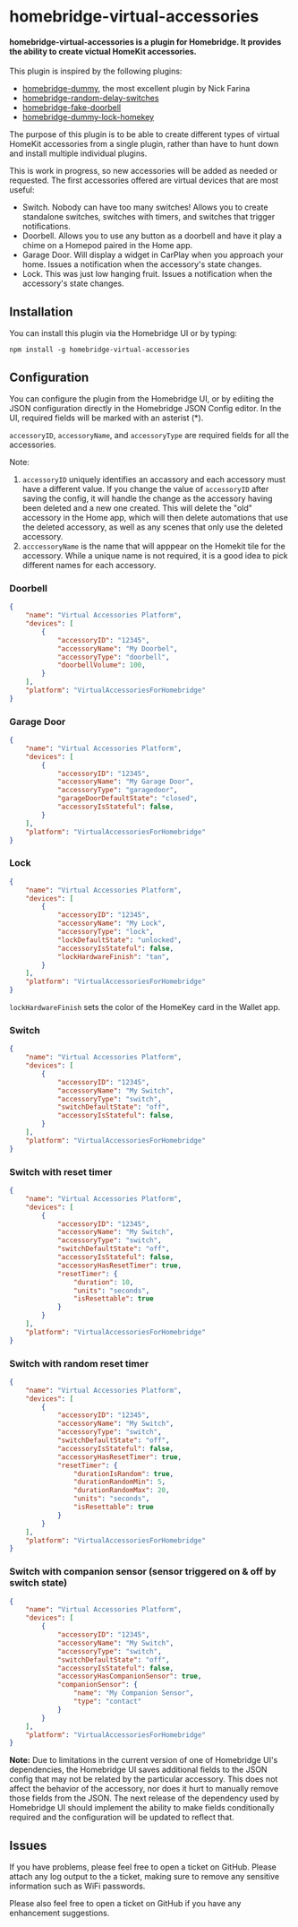 # homebridge-virtual-accessories

#### homebridge-virtual-accessories is a plugin for Homebridge. It provides the ability to create victual HomeKit accessories.

This plugin is inspired by the following plugins:
- [homebridge-dummy](https://github.com/nfarina/homebridge-dummy), the most excellent plugin by Nick Farina
- [homebridge-random-delay-switches](https://github.com/kernie66/homebridge-random-delay-switches)
- [homebridge-fake-doorbell](https://www.npmjs.com/package/homebridge-fake-doorbell)
- [homebridge-dummy-lock-homekey](https://github.com/benov84/homebridge-dummy-lock-homekey)

The purpose of this plugin is to be able to create different types of virtual HomeKit accessories from a single plugin, rather than have to hunt down and install multiple individual plugins.

This is work in progress, so new accessories will be added as needed or requested. The first accessories offered are virtual devices that are most useful:

-   Switch. Nobody can have too many switches! Allows you to create standalone switches, switches with timers, and switches that trigger notifications.
-   Doorbell. Allows you to use any button as a doorbell and have it play a chime on a Homepod paired in the Home app.
-   Garage Door. Will display a widget in CarPlay when you approach your home. Issues a notification when the accessory's state changes.
-   Lock. This was just low hanging fruit. Issues a notification when the accessory's state changes.

## Installation

You can install this plugin via the Homebridge UI or by typing:

```
npm install -g homebridge-virtual-accessories
```

## Configuration

You can configure the plugin from the Homebridge UI, or by ediiting the JSON configuration directly in the Homebridge JSON Config editor.
In the UI, required fields will be marked with an asterist (*).

`accessoryID`, `accessoryName`, and `accessoryType` are required fields for all the accessories.

Note:
1. `accessoryID` uniquely identifies an accassory and each accessory must have a different value. If you change the value of `accessoryID` after saving the config, it will handle the change as the accessory having been deleted and a new one created. This will delete the "old" accessory in the Home app, which will then delete automations that use the deleted accessory, as well as any scenes that only use the deleted accessory.
2. `acccessoryName` is the name that will apppear on the Homekit tile for the accessory. While a unique name is not required, it is a good idea to pick different names for each accessory.

### Doorbell

```json
{
    "name": "Virtual Accessories Platform",
    "devices": [
        {
            "accessoryID": "12345",
            "accessoryName": "My Doorbel",
            "accessoryType": "doorbell",
            "doorbellVolume": 100,
        }
    ],
    "platform": "VirtualAccessoriesForHomebridge"
}
```

### Garage Door

```json
{
    "name": "Virtual Accessories Platform",
    "devices": [
        {
            "accessoryID": "12345",
            "accessoryName": "My Garage Door",
            "accessoryType": "garagedoor",
            "garageDoorDefaultState": "closed",
            "accessoryIsStateful": false,
        }
    ],
    "platform": "VirtualAccessoriesForHomebridge"
}
```

### Lock

```json
{
    "name": "Virtual Accessories Platform",
    "devices": [
        {
            "accessoryID": "12345",
            "accessoryName": "My Lock",
            "accessoryType": "lock",
            "lockDefaultState": "unlocked",
            "accessoryIsStateful": false,
            "lockHardwareFinish": "tan",
        }
    ],
    "platform": "VirtualAccessoriesForHomebridge"
}
```
`lockHardwareFinish` sets the color of the HomeKey card in the Wallet app.

### Switch

```json
{
    "name": "Virtual Accessories Platform",
    "devices": [
        {
            "accessoryID": "12345",
            "accessoryName": "My Switch",
            "accessoryType": "switch",
            "switchDefaultState": "off",
            "accessoryIsStateful": false,
        }
    ],
    "platform": "VirtualAccessoriesForHomebridge"
}
```

### Switch with reset timer

```json
{
    "name": "Virtual Accessories Platform",
    "devices": [
        {
            "accessoryID": "12345",
            "accessoryName": "My Switch",
            "accessoryType": "switch",
            "switchDefaultState": "off",
            "accessoryIsStateful": false,
            "accessoryHasResetTimer": true,
            "resetTimer": {
                "duration": 10,
                "units": "seconds",
                "isResettable": true
            }
        }
    ],
    "platform": "VirtualAccessoriesForHomebridge"
}
```

### Switch with random reset timer

```json
{
    "name": "Virtual Accessories Platform",
    "devices": [
        {
            "accessoryID": "12345",
            "accessoryName": "My Switch",
            "accessoryType": "switch",
            "switchDefaultState": "off",
            "accessoryIsStateful": false,
            "accessoryHasResetTimer": true,
            "resetTimer": {
                "durationIsRandom": true,
                "durationRandomMin": 5,
                "durationRandomMax": 20,
                "units": "seconds",
                "isResettable": true
            }
        }
    ],
    "platform": "VirtualAccessoriesForHomebridge"
}
```

### Switch with companion sensor (sensor triggered on & off by switch state)

```json
{
    "name": "Virtual Accessories Platform",
    "devices": [
        {
            "accessoryID": "12345",
            "accessoryName": "My Switch",
            "accessoryType": "switch",
            "switchDefaultState": "off",
            "accessoryIsStateful": false,
            "accessoryHasCompanionSensor": true,
            "companionSensor": {
                "name": "My Companion Sensor",
                "type": "contact"
            }
        }
    ],
    "platform": "VirtualAccessoriesForHomebridge"
}
```

**Note:** Due to limitations in the current version of one of Homebridge UI's dependencies, the Homebridge UI saves additional fields to the JSON config that may not be related by the particular accessory. This does not affect the behavior of the accessory, nor does it hurt to manually remove those fields from the JSON.
The next release of the dependency used by Homebridge UI should implement the ability to make fields conditionally required and the configuration will be updated to reflect that.

## Issues

If you have problems, please feel free to open a ticket on GitHub. Please attach any log output to the a ticket, making
sure to remove any sensitive information such as WiFi passwords.

Please also feel free to open a ticket on GitHub if you have any enhancement suggestions.
